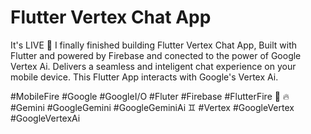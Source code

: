 # Flutter Vertex Chat App

It's LIVE 🎉 I finally finished building Flutter Vertex Chat App,
Built with Flutter and powered by Firebase and conected to the power of Google Vertex Ai.
Delivers a seamless and inteligent chat experience on your mobile device.
This Flutter App interacts with Google's Vertex Ai.

#MobileFire
#Google #GoogleI/O
#Fluter #Firebase #FlutterFire 📱 🔥
#Gemini #GoogleGemini #GoogleGeminiAi ♊️
#Vertex #GoogleVertex #GoogleVertexAi
